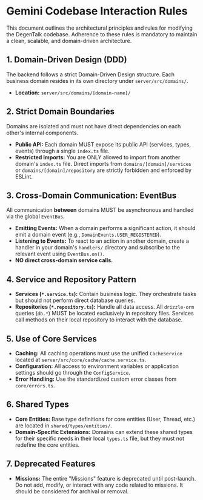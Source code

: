# Gemini Codebase Interaction Rules

This document outlines the architectural principles and rules for modifying the DegenTalk codebase. Adherence to these rules is mandatory to maintain a clean, scalable, and domain-driven architecture.

## 1. Domain-Driven Design (DDD)

The backend follows a strict Domain-Driven Design structure. Each business domain resides in its own directory under `server/src/domains/`.

- **Location:** `server/src/domains/[domain-name]/`

## 2. Strict Domain Boundaries

Domains are isolated and must not have direct dependencies on each other's internal components.

- **Public API:** Each domain MUST expose its public API (services, types, events) through a single `index.ts` file.
- **Restricted Imports:** You are ONLY allowed to import from another domain's `index.ts` file. Direct imports from `domains/[domain]/services` or `domains/[domain]/repository` are strictly forbidden and enforced by ESLint.

## 3. Cross-Domain Communication: EventBus

All communication **between** domains MUST be asynchronous and handled via the global `EventBus`.

- **Emitting Events:** When a domain performs a significant action, it should emit a domain event (e.g., `DomainEvents.USER_REGISTERED`).
- **Listening to Events:** To react to an action in another domain, create a handler in your domain's `handlers/` directory and subscribe to the relevant event using `EventBus.on()`.
- **NO direct cross-domain service calls.**

## 4. Service and Repository Pattern

- **Services (`*.service.ts`):** Contain business logic. They orchestrate tasks but should not perform direct database queries.
- **Repositories (`*.repository.ts`):** Handle all data access. All `drizzle-orm` queries (`db.*`) MUST be located exclusively in repository files. Services call methods on their local repository to interact with the database.

## 5. Use of Core Services

- **Caching:** All caching operations must use the unified `CacheService` located at `server/src/core/cache/cache.service.ts`.
- **Configuration:** All access to environment variables or application settings should go through the `ConfigService`.
- **Error Handling:** Use the standardized custom error classes from `core/errors.ts`.

## 6. Shared Types

- **Core Entities:** Base type definitions for core entities (User, Thread, etc.) are located in `shared/types/entities/`.
- **Domain-Specific Extensions:** Domains can extend these shared types for their specific needs in their local `types.ts` file, but they must not redefine the core entities.

## 7. Deprecated Features

- **Missions:** The entire "Missions" feature is deprecated until post-launch. Do not add, modify, or interact with any code related to missions. It should be considered for archival or removal.
